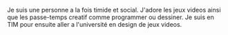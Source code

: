 Je suis une personne a la fois timide et social. J'adore les jeux videos ainsi que les passe-temps creatif comme programmer ou dessiner. Je suis en TIM pour ensuite aller a l'université en design de jeux videos.
